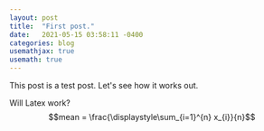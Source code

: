```yaml
---
layout: post
title:  "First post."
date:   2021-05-15 03:58:11 -0400
categories: blog
usemathjax: true
usemath: true
---
```

This post is a test post. Let's see how it works out.

Will Latex work? $$mean = \frac{\displaystyle\sum_{i=1}^{n} x_{i}}{n}$$
